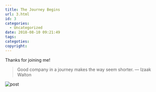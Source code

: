 ```yaml
---
title: The Journey Begins
url: 3.html
id: 3
categories:
  - Uncategorized
date: 2018-08-10 09:21:49
tags:
categoties:
copyright:
---
```


Thanks for joining me!

> Good company in a journey makes the way seem shorter. — Izaak Walton

![post](https://twentysixteendemo.files.wordpress.com/2015/11/post.png)